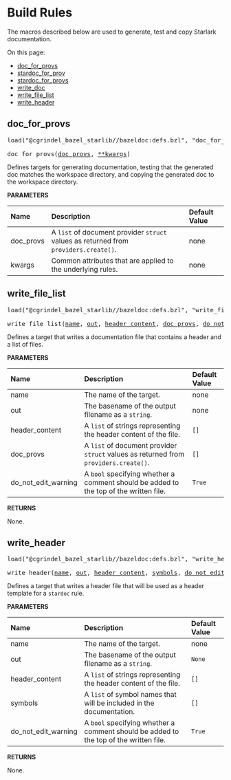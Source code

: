 <!-- Generated with Stardoc, Do Not Edit! -->
# Build Rules

The macros described below are used to generate, test and copy 
Starlark documentation.

On this page:

  * [doc_for_provs](#doc_for_provs)
  * [stardoc_for_prov](#stardoc_for_prov)
  * [stardoc_for_provs](#stardoc_for_provs)
  * [write_doc](#write_doc)
  * [write_file_list](#write_file_list)
  * [write_header](#write_header)


<a id="doc_for_provs"></a>

## doc_for_provs

<pre>
load("@cgrindel_bazel_starlib//bazeldoc:defs.bzl", "doc_for_provs")

doc_for_provs(<a href="#doc_for_provs-doc_provs">doc_provs</a>, <a href="#doc_for_provs-kwargs">**kwargs</a>)
</pre>

Defines targets for generating documentation, testing that the generated doc matches the workspace directory, and copying the generated doc to the workspace directory.

**PARAMETERS**


| Name  | Description | Default Value |
| :------------- | :------------- | :------------- |
| <a id="doc_for_provs-doc_provs"></a>doc_provs |  A `list` of document provider `struct` values as returned from `providers.create()`.   |  none |
| <a id="doc_for_provs-kwargs"></a>kwargs |  Common attributes that are applied to the underlying rules.   |  none |


<a id="write_file_list"></a>

## write_file_list

<pre>
load("@cgrindel_bazel_starlib//bazeldoc:defs.bzl", "write_file_list")

write_file_list(<a href="#write_file_list-name">name</a>, <a href="#write_file_list-out">out</a>, <a href="#write_file_list-header_content">header_content</a>, <a href="#write_file_list-doc_provs">doc_provs</a>, <a href="#write_file_list-do_not_edit_warning">do_not_edit_warning</a>)
</pre>

Defines a target that writes a documentation file that contains a header and a list of files.

**PARAMETERS**


| Name  | Description | Default Value |
| :------------- | :------------- | :------------- |
| <a id="write_file_list-name"></a>name |  The name of the target.   |  none |
| <a id="write_file_list-out"></a>out |  The basename of the output filename as a `string`.   |  none |
| <a id="write_file_list-header_content"></a>header_content |  A `list` of strings representing the header content of the file.   |  `[]` |
| <a id="write_file_list-doc_provs"></a>doc_provs |  A `list` of document provider `struct` values as returned from `providers.create()`.   |  `[]` |
| <a id="write_file_list-do_not_edit_warning"></a>do_not_edit_warning |  A `bool` specifying whether a comment should be added to the top of the written file.   |  `True` |

**RETURNS**

None.


<a id="write_header"></a>

## write_header

<pre>
load("@cgrindel_bazel_starlib//bazeldoc:defs.bzl", "write_header")

write_header(<a href="#write_header-name">name</a>, <a href="#write_header-out">out</a>, <a href="#write_header-header_content">header_content</a>, <a href="#write_header-symbols">symbols</a>, <a href="#write_header-do_not_edit_warning">do_not_edit_warning</a>)
</pre>

Defines a target that writes a header file that will be used as a header template for a `stardoc` rule.

**PARAMETERS**


| Name  | Description | Default Value |
| :------------- | :------------- | :------------- |
| <a id="write_header-name"></a>name |  The name of the target.   |  none |
| <a id="write_header-out"></a>out |  The basename of the output filename as a `string`.   |  `None` |
| <a id="write_header-header_content"></a>header_content |  A `list` of strings representing the header content of the file.   |  `[]` |
| <a id="write_header-symbols"></a>symbols |  A `list` of symbol names that will be included in the documentation.   |  `[]` |
| <a id="write_header-do_not_edit_warning"></a>do_not_edit_warning |  A `bool` specifying whether a comment should be added to the top of the written file.   |  `True` |

**RETURNS**

None.


